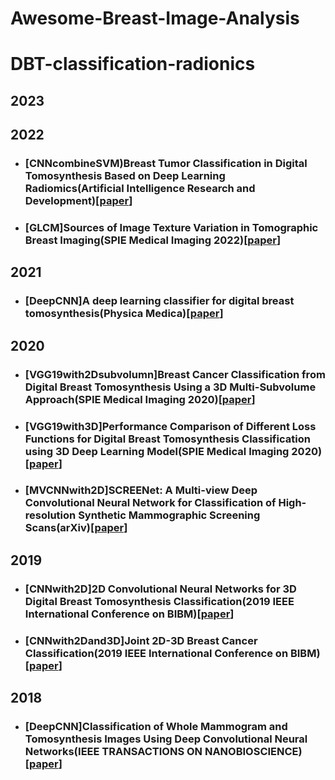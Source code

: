 # Awesome-Breast-Image-Analysis
# DBT-classification-radionics
## 2023

## 2022
* ### [CNNcombineSVM)Breast Tumor Classification in Digital Tomosynthesis Based on Deep Learning Radiomics(Artificial Intelligence Research and Development)[[paper](https://scholar.google.com/scholar?hl=en&as_sdt=0%252C5&q=Breast+Tumor+Classification+in+Digital+Tomosynthesis+Based+on+Deep+Learning+Radiomics&btnG=#d=gs_qabs&t=1686382785573&u=%2523p%253DuJZ0mSl32TkJ)]
* ### [GLCM]Sources of Image Texture Variation in Tomographic Breast Imaging(SPIE Medical Imaging 2022)[[paper](https://scholar.google.com/scholar?hl=en&as_sdt=0%252C5&q=Sources+of+Image+Texture+Variation+in+Tomographic+Breast+Imaging&btnG=#d=gs_qabs&t=1686382880883&u=%2523p%253DanvyRCzjeloJ)]


## 2021
* ### [DeepCNN]A deep learning classifier for digital breast tomosynthesis(Physica Medica)[[paper](https://scholar.google.com/scholar?hl=en&as_sdt=0%252C5&q=A+deep+learning+classifier+for+digital+breast+tomosynthesis&btnG=#d=gs_qabs&t=1686383010795&u=%2523p%253Dsb1W-rNY6b8J)]

## 2020
* ### [VGG19with2Dsubvolumn]Breast Cancer Classification from Digital Breast Tomosynthesis Using a 3D Multi-Subvolume Approach(SPIE Medical Imaging 2020)[[paper](https://scholar.google.com/scholar?hl=en&as_sdt=0%252C5&q=Breast+Cancer+Classification+from+Digital+Breast+Tomosynthesis+Using+a+3D+Multi-Subvolume+Approach&btnG=#d=gs_qabs&t=1686382916169&u=%2523p%253DXgz8mDvGr6sJ)]
* ### [VGG19with3D]Performance Comparison of Different Loss Functions for Digital Breast Tomosynthesis Classification using 3D Deep Learning Model(SPIE Medical Imaging 2020)[[paper](https://scholar.google.com/scholar?hl=en&as_sdt=0%252C5&q=Performance+Comparison+of+Different+Loss+Functions+for+Digital+Breast+Tomosynthesis+Classification+using+3D+Deep+Learning+Model&btnG=#d=gs_qabs&t=1686382946235&u=%2523p%253DVHsvLyUeYocJ)]

* ### [MVCNNwith2D]SCREENet: A Multi-view Deep Convolutional Neural Network for Classification of High-resolution Synthetic Mammographic Screening Scans(arXiv)[[paper](https://arxiv.org/abs/2009.08563)]

## 2019
* ### [CNNwith2D]2D Convolutional Neural Networks for 3D Digital Breast Tomosynthesis Classification(2019 IEEE International Conference on BIBM)[[paper](https://ieeexplore.ieee.org/abstract/document/8983097)]

* ### [CNNwith2Dand3D]Joint 2D-3D Breast Cancer Classification(2019 IEEE International Conference on BIBM)[[paper](https://ieeexplore.ieee.org/document/8983048)]


## 2018
* ### [DeepCNN]Classification of Whole Mammogram and Tomosynthesis Images Using Deep Convolutional Neural Networks(IEEE TRANSACTIONS ON NANOBIOSCIENCE)[[paper](https://ieeexplore.ieee.org/document/8374855)]

